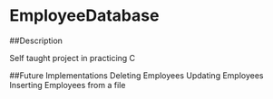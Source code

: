 # EmployeeDatabase

##Description

Self taught project in practicing C

##Future Implementations
Deleting Employees
Updating Employees
Inserting Employees from a file
